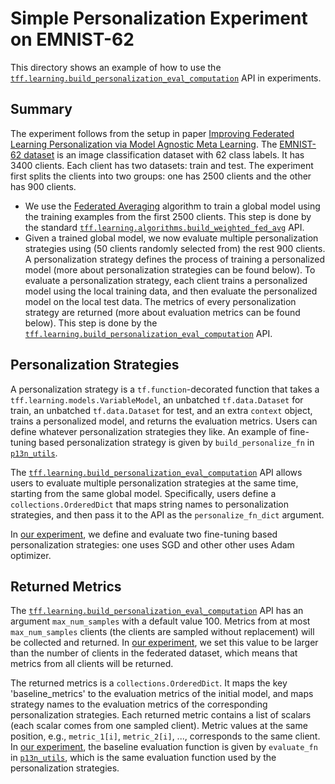 # Simple Personalization Experiment on EMNIST-62

This directory shows an example of how to use the
[`tff.learning.build_personalization_eval_computation`](https://www.tensorflow.org/federated/api_docs/python/tff/learning/build_personalization_eval_computation)
API in experiments.

## Summary

The experiment follows from the setup in paper
[Improving Federated Learning Personalization via Model Agnostic Meta Learning](https://arxiv.org/abs/1909.12488).
The
[EMNIST-62 dataset](https://www.tensorflow.org/federated/api_docs/python/tff/simulation/datasets/emnist/load_data)
is an image classification dataset with 62 class labels. It has 3400 clients.
Each client has two datasets: train and test. The experiment first splits the
clients into two groups: one has 2500 clients and the other has 900 clients.

*   We use the [Federated Averaging](https://arxiv.org/abs/1602.05629) algorithm
    to train a global model using the training examples from the first 2500
    clients. This step is done by the standard
    [`tff.learning.algorithms.build_weighted_fed_avg`](https://www.tensorflow.org/federated/api_docs/python/tff/learning/algorithms/build_weighted_fed_avg)
    API.
*   Given a trained global model, we now evaluate multiple personalization
    strategies using (50 clients randomly selected from) the rest 900 clients. A
    personalization strategy defines the process of training a personalized
    model (more about personalization strategies can be found below). To
    evaluate a personalization strategy, each client trains a personalized model
    using the local training data, and then evaluate the personalized model on
    the local test data. The metrics of every personalization strategy are
    returned (more about evaluation metrics can be found below). This step is
    done by the
    [`tff.learning.build_personalization_eval_computation`](https://www.tensorflow.org/federated/api_docs/python/tff/learning/build_personalization_eval_computation)
    API.

## Personalization Strategies

A personalization strategy is a `tf.function`-decorated function that takes a
`tff.learning.models.VariableModel`, an unbatched `tf.data.Dataset` for train,
an unbatched `tf.data.Dataset` for test, and an extra `context` object, trains a
personalized model, and returns the evaluation metrics. Users can define
whatever personalization strategies they like. An example of fine-tuning based
personalization strategy is given by `build_personalize_fn` in
[`p13n_utils`](https://github.com/google-parfait/tensorflow-federated/blob/main/examples/personalization/p13n_utils.py).

The
[`tff.learning.build_personalization_eval_computation`](https://www.tensorflow.org/federated/api_docs/python/tff/learning/build_personalization_eval_computation)
API allows users to evaluate multiple personalization strategies at the same
time, starting from the same global model. Specifically, users define a
`collections.OrderedDict` that maps string names to personalization strategies,
and then pass it to the API as the `personalize_fn_dict` argument.

In
[our experiment](https://github.com/google-parfait/tensorflow-federated/blob/main/examples/personalization/emnist_p13n_main.py),
we define and evaluate two fine-tuning based personalization strategies: one
uses SGD and other other uses Adam optimizer.

## Returned Metrics

The
[`tff.learning.build_personalization_eval_computation`](https://www.tensorflow.org/federated/api_docs/python/tff/learning/build_personalization_eval_computation)
API has an argument `max_num_samples` with a default value 100. Metrics from at
most `max_num_samples` clients (the clients are sampled without replacement)
will be collected and returned. In
[our experiment](https://github.com/google-parfait/tensorflow-federated/blob/main/examples/personalization/emnist_p13n_main.py),
we set this value to be larger than the number of clients in the federated
dataset, which means that metrics from all clients will be returned.

The returned metrics is a `collections.OrderedDict`. It maps the key
'baseline_metrics' to the evaluation metrics of the initial model, and maps
strategy names to the evaluation metrics of the corresponding personalization
strategies. Each returned metric contains a list of scalars (each scalar comes
from one sampled client). Metric values at the same position, e.g.,
`metric_1[i]`, `metric_2[i]`, ..., corresponds to the same client. In
[our experiment](https://github.com/google-parfait/tensorflow-federated/blob/main/examples/personalization/emnist_p13n_main.py),
the baseline evaluation function is given by `evaluate_fn` in
[`p13n_utils`](https://github.com/google-parfait/tensorflow-federated/blob/main/examples/personalization/p13n_utils.py),
which is the same evaluation function used by the personalization strategies.
